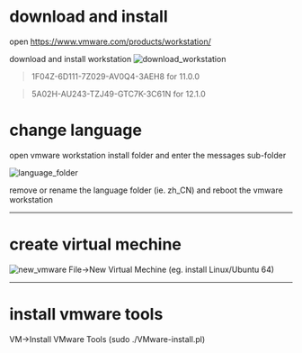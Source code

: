 # download and install

open <https://www.vmware.com/products/workstation/>

download and install workstation
![download_workstation](https://raw.githubusercontent.com/ouiyeah/vmware_workstation/master/img/download_workstation.png "download_workstation")

>1F04Z-6D111-7Z029-AV0Q4-3AEH8 for 11.0.0

>5A02H-AU243-TZJ49-GTC7K-3C61N for 12.1.0

# change language

open vmware workstation install folder and enter the messages sub-folder

![language_folder](https://raw.githubusercontent.com/ouiyeah/vmware_workstation/master/img/language_folder.png "language_folder")

remove or rename the language folder (ie. zh_CN) and reboot the vmware workstation

***
# create virtual mechine

![new_vmware](https://raw.githubusercontent.com/ouiyeah/vmware_workstation/master/img/new_vmware.png "new_vmware")
File->New Virtual Mechine (eg. install Linux/Ubuntu 64)

***
# install vmware tools

VM->Install VMware Tools (sudo ./VMware-install.pl)
